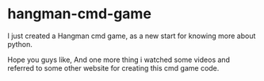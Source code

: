 # hangman-cmd-game

I just created a Hangman cmd game, as a new start for knowing more about python.

Hope you guys like, And one more thing i watched some videos and referred to some other website for creating this cmd game code.
